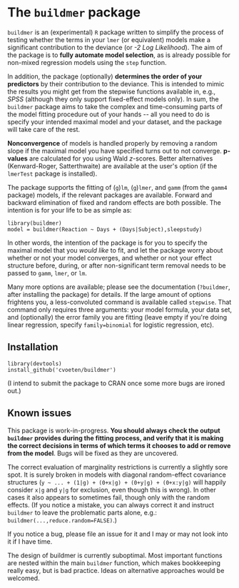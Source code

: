 # The `buildmer` package

`buildmer` is an (experimental) `R` package written to simplify the process of testing whether the terms in your `lmer` (or equivalent) models make a significant contribution to the deviance (or *-2 Log Likelihood*). The aim of the package is to **fully automate model selection**, as is already possible for non-mixed regression models using the `step` function.

In addition, the package (optionally) **determines the order of your predictors** by their contribution to the deviance. This is intended to mimic the results you might get from the stepwise functions available in, e.g., *SPSS* (although they only support fixed-effect models only). In sum, the `buildmer` package aims to take the complex and time-consuming parts of the model fitting procedure out of your hands -- all you need to do is specify your intended maximal model and your dataset, and the package will take care of the rest.

**Nonconvergence** of models is handled properly by removing a random slope if the maximal model you have specified turns out to not converge. **p-values** are calculated for you using Wald *z*-scores. Better alternatives (Kenward-Roger, Satterthwaite) are available at the user's option (if the `lmerTest` package is installed).

The package supports the fitting of (`g`)`lm`, (`g`)`lmer`, and `gamm` (from the `gamm4` package) models, if the relevant packages are available. Forward and backward elimination of fixed and random effects are both possible. The intention is for your life to be as simple as:

```
library(buildmer)
model = buildmer(Reaction ~ Days + (Days|Subject),sleepstudy)
```

In other words, the intention of the package is for you to specify the maximal model that you *would like* to fit, and let the package worry about whether or not your model converges, and whether or not your effect structure before, during, or after non-significant term removal needs to be passed to `gamm`, `lmer`, or `lm`.

Many more options are available; please see the documentation (`?buildmer`, after installing the package) for details. If the large amount of options frightens you, a less-convoluted command is available called `stepwise`. That command only requires three arguments: your model formula, your data set, and (optionally) the error family you are fitting (leave empty if you're doing linear regression, specify `family=binomial` for logistic regression, etc).

## Installation

```
library(devtools)
install_github('cvoeten/buildmer')
```

(I intend to submit the package to CRAN once some more bugs are ironed out.)

## Known issues

This package is work-in-progress. **You should always check the output `buildmer` provides during the fitting process, and verify that it is making the correct decisions in terms of which terms it chooses to add or remove from the model**. Bugs will be fixed as they are uncovered.

The correct evaluation of marginality restrictions is currently a slightly sore spot. It is surely broken in models with diagonal random-effect covariance structures (`y ~ ... + (1|g) + (0+x|g) + (0+y|g) + (0+x:y|g)` will happily consider `x|g` and `y|g` for exclusion, even though this is wrong). In other cases it also appears to sometimes fail, though only with the random effects. (If you notice a mistake, you can always correct it and instruct `buildmer` to leave the problematic parts alone, e.g.: `buildmer(...,reduce.random=FALSE)`.)

If you notice a bug, please file an issue for it and I may or may not look into it if I have time.

The design of buildmer is currently suboptimal. Most important functions are nested within the main `buildmer` function, which makes bookkeeping really easy, but is bad practice. Ideas on alternative approaches would be welcomed.
